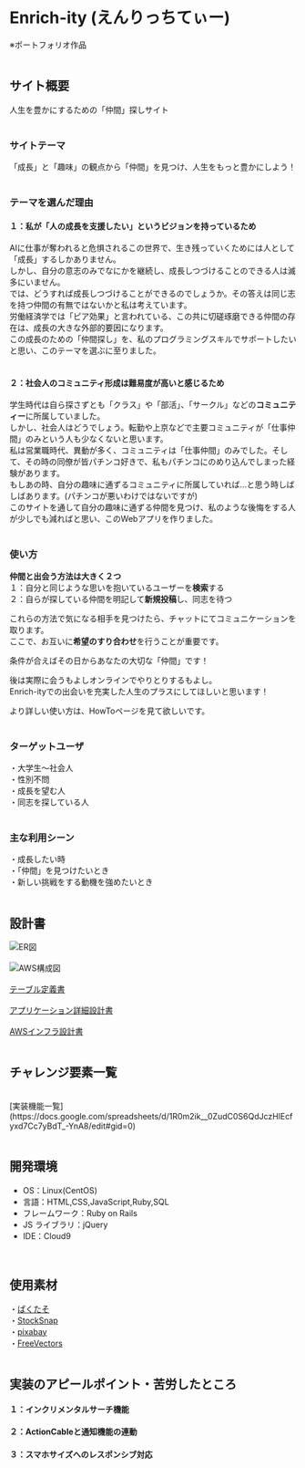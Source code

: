# Enrich-ity (えんりっちてぃー)
※ポートフォリオ作品
<br>
<br>

## サイト概要

人生を豊かにするための「仲間」探しサイト
<br>
<br>

### サイトテーマ

「成長」と「趣味」の観点から「仲間」を見つけ、人生をもっと豊かにしよう！
<br>
<br>

### テーマを選んだ理由

#### １：私が「人の成長を支援したい」というビジョンを持っているため

AIに仕事が奪われると危惧されるこの世界で、生き残っていくためには人として「成長」するしかありません。
<br>
しかし、自分の意志のみでなにかを継続し、成長しつづけることのできる人は滅多にいません。
<br>
では、どうすれば成長しつづけることができるのでしょうか。その答えは同じ志を持つ仲間の有無ではないかと私は考えています。
<br>
労働経済学では「ピア効果」と言われている、この共に切磋琢磨できる仲間の存在は、成長の大きな外部的要因になります。
<br>
この成長のための「仲間探し」を、私のプログラミングスキルでサポートしたいと思い、このテーマを選ぶに至りました。
<br>
<br>

#### ２：社会人のコミュニティ形成は難易度が高いと感じるため

学生時代は自ら探さずとも「クラス」や「部活」、「サークル」などの**コミュニティー**に所属していました。
<br>
しかし、社会人はどうでしょう。転勤や上京などで主要コミュニティが「仕事仲間」のみという人も少なくないと思います。
<br>
私は営業職時代、異動が多く、コミュニティは「仕事仲間」のみでした。そして、その時の同僚が皆パチンコ好きで、私もパチンコにのめり込んでしまった経験があります。
<br>
もしあの時、自分の趣味に通ずるコミュニティに所属していれば...と思う時しばしばあります。(パチンコが悪いわけではないですが)
<br>
このサイトを通して自分の趣味に通ずる仲間を見つけ、私のような後悔をする人が少しでも減ればと思い、このWebアプリを作りました。
<br>
<br>

### 使い方

**仲間と出会う方法は大きく２つ**
<br>
１：自分と同じような思いを抱いているユーザーを**検索**する
<br>
２：自らが探している仲間を明記して**新規投稿**し、同志を待つ


これらの方法で気になる相手を見つけたら、チャットにてコミュニケーションを取ります。
<br>
ここで、お互いに**希望のすり合わせ**を行うことが重要です。

条件が合えばその日からあなたの大切な「仲間」です！

後は実際に会うもよしオンラインでやりとりするもよし。
<br>
Enrich-ityでの出会いを充実した人生のプラスにしてほしいと思います！

より詳しい使い方は、HowToページを見て欲しいです。
<br>
<br>

### ターゲットユーザ

・大学生〜社会人
<br>
・性別不問
<br>
・成長を望む人
<br>
・同志を探している人
<br>
<br>

### 主な利用シーン

・成長したい時
<br>
・「仲間」を見つけたいとき
<br>
・新しい挑戦をする動機を強めたいとき
<br>
<br>

## 設計書

![ER図](https://user-images.githubusercontent.com/65483033/116206141-77ef8780-a779-11eb-9425-73b2eb3d0ee7.png)
<br>
<br>
![AWS構成図](https://user-images.githubusercontent.com/65483033/118254555-2fa8c700-b4e6-11eb-82f0-6862ce2f09fd.png)
<br>
<br>
[テーブル定義書](https://docs.google.com/spreadsheets/d/1YgOBLgpdU9jex5Q32fSng10eN3muoxe-w-8gzkpTG7c/edit#gid=1247326819)
<br>
<br>
[アプリケーション詳細設計書](https://docs.google.com/spreadsheets/d/1GfmoIgWYWwRi0FsoZoKnm0xGThhiSfdfCTNaqozyDP4/edit#gid=1224226657)
<br>
<br>
[AWSインフラ設計書](https://docs.google.com/spreadsheets/d/1IHKD7vsht5Z17kucgRij2zv9GGeylAUiZX0q9JfbjEU/edit#gid=400780309)
<br>
<br>
## チャレンジ要素一覧
<br>
[実装機能一覧](https://docs.google.com/spreadsheets/d/1R0m2ik__0ZudC0S6QdJczHlEcfyxd7Cc7yBdT_-YnA8/edit#gid=0)
<br>
<br>

## 開発環境

- OS：Linux(CentOS)
- 言語：HTML,CSS,JavaScript,Ruby,SQL
- フレームワーク：Ruby on Rails
- JS ライブラリ：jQuery
- IDE：Cloud9

<br>

## 使用素材

・[ぱくたそ](https://www.pakutaso.com/)
<br>
・[StockSnap](https://stocksnap.io/)
<br>
・[pixabay](https://pixabay.com/ja/)
<br>
・[FreeVectors](https://www.freepik.com/)
<br>
<br> 

## 実装のアピールポイント・苦労したところ

#### １：インクリメンタルサーチ機能
#### ２：ActionCableと通知機能の連動
#### ３：スマホサイズへのレスポンシブ対応